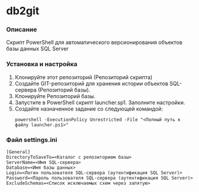 
# db2git
### Описание
Скрипт PowerShell для автоматического версионирования объектов базы данных SQL Server
### Установка и настройка
1. Клонируйте этот репозиторий (Репозиторий скрипта)
2. Создайте GIT-репозиторий для хранения истории объектов SQL-сервера (Репозиторий базы).
3. Клонируйте Репозиторий базы. 
4. Запустите в PowerShell скрипт launcher.sp1. Заполните настройки.
5. Создайте назначенное задание со следующей командой:
	```
    powershell -ExecutionPolicy Unrestricted -File "<Полный путь к файлу launcher.ps1>"
	```

### Файл settings.ini
```
[General]
DirectoryToSaveTo=<Каталог с репозиторием базы>
ServerName=<Имя SQL-сервера>
Database=<Имя базы данных>
Login=<Логин пользователя SQL-сервера (аутентификация SQL Server)>
Password=<Пароль пользователя SQL-сервера (аутентификация SQL Server)>
ExcludeSchemas=<Список исключаемых схем через запятую>
```

